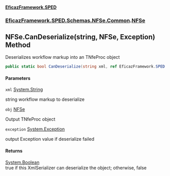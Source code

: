 #### [EficazFramework.SPED](EficazFrameworkSPED.md 'EficazFramework SPED')
### [EficazFramework.SPED.Schemas.NFSe.Common](EficazFramework.SPED.Schemas.NFSe.Common.md 'EficazFramework.SPED.Schemas.NFSe.Common').[NFSe](EficazFramework.SPED.Schemas.NFSe.Common/NFSe.md 'EficazFramework.SPED.Schemas.NFSe.Common.NFSe')

## NFSe.CanDeserialize(string, NFSe, Exception) Method

Deserializes workflow markup into an TNfeProc object

```csharp
public static bool CanDeserialize(string xml, ref EficazFramework.SPED.Schemas.NFSe.Common.NFSe obj, ref System.Exception exception);
```
#### Parameters

<a name='EficazFramework.SPED.Schemas.NFSe.Common.NFSe.CanDeserialize(string,EficazFramework.SPED.Schemas.NFSe.Common.NFSe,System.Exception).xml'></a>

`xml` [System.String](https://docs.microsoft.com/en-us/dotnet/api/System.String 'System.String')

string workflow markup to deserialize

<a name='EficazFramework.SPED.Schemas.NFSe.Common.NFSe.CanDeserialize(string,EficazFramework.SPED.Schemas.NFSe.Common.NFSe,System.Exception).obj'></a>

`obj` [NFSe](EficazFramework.SPED.Schemas.NFSe.Common/NFSe.md 'EficazFramework.SPED.Schemas.NFSe.Common.NFSe')

Output TNfeProc object

<a name='EficazFramework.SPED.Schemas.NFSe.Common.NFSe.CanDeserialize(string,EficazFramework.SPED.Schemas.NFSe.Common.NFSe,System.Exception).exception'></a>

`exception` [System.Exception](https://docs.microsoft.com/en-us/dotnet/api/System.Exception 'System.Exception')

output Exception value if deserialize failed

#### Returns
[System.Boolean](https://docs.microsoft.com/en-us/dotnet/api/System.Boolean 'System.Boolean')  
true if this XmlSerializer can deserialize the object; otherwise, false